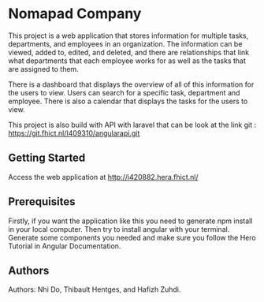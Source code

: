 # Nomapad Company

This project is a web application that stores information for multiple tasks, departments, and employees in an organization. The information can be viewed, added to, edited, and deleted, and there are relationships that link what departments that each employee works for as well as the tasks that are assigned to them.

There is a dashboard that displays the overview of all of this information for the users to view. Users can search for a specific task, department and employee. There is also a calendar that displays the tasks for the users to view.

This project is also build with API with laravel that can be look at the link git : https://git.fhict.nl/I409310/angularapi.git


## Getting Started

Access the web application at http://i420882.hera.fhict.nl/

## Prerequisites

Firstly, if you want the application like this you need to generate npm install in your local computer. Then try to install angular with your terminal. Generate some components you needed and make sure you follow the Hero Tutorial in Angular Documentation.

## Authors
Authors: Nhi Do, Thibault Hentges, and Hafizh Zuhdi.